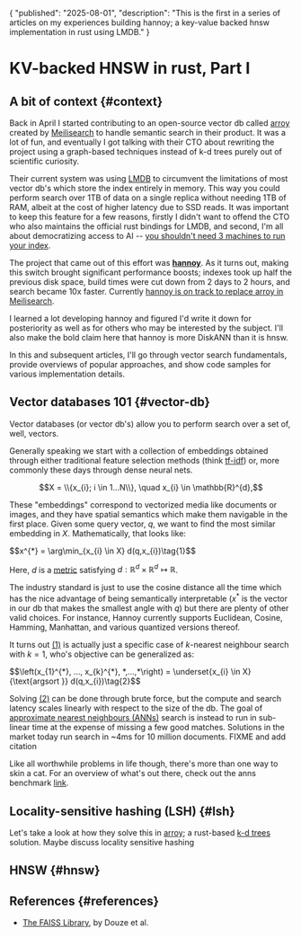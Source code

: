 {
	"published": "2025-08-01",
  "description": "This is the first in a series of articles on my experiences building hannoy; a key-value backed hnsw implementation in rust using LMDB."
}

<!-- # From 2-Day Builds to 2-Hour KV-Backed HNSW -->
# KV-backed HNSW in rust, Part I

## A bit of context {#context}
Back in April I started contributing to an open-source vector db called [arroy](https://github.com/meilisearch/arroy) created by [Meilisearch](https://github.com/meilisearch/meilisearch) to handle semantic search in their product. It was a lot of fun, and eventually I got talking with their CTO about rewriting the project using a graph-based techniques instead of k-d trees purely out of scientific curiosity. 

Their current system was using [LMDB](https://en.wikipedia.org/wiki/Lightning_Memory-Mapped_Database) to circumvent the limitations of most vector db's which store the index entirely in memory. This way you could perform search over 1TB of data on a single replica without needing 1TB of RAM, albeit at the cost of higher latency due to SSD reads. It was important to keep this feature for a few reasons, firstly I didn't want to offend the CTO who also maintains the official rust bindings for LMDB, and second, I'm all about democratizing access to AI -- [you shouldn't need 3 machines to run your index](https://blog.wilsonl.in/diskann/).

The project that came out of this effort was [**hannoy**](https://github.com/nnethercott/hannoy). As it turns out, making this switch brought significant performance boosts; indexes took up half the previous disk space, build times were cut down from 2 days to 2 hours, and search became 10x faster. Currently [hannoy is on track to replace arroy in Meilisearch](https://github.com/meilisearch/meilisearch/pull/5767).

I learned a lot developing hannoy and figured I'd write it down for posteriority as well as for others who may be interested by the subject. I'll also make the bold claim here that hannoy is more DiskANN than it is hnsw. 

In this and subsequent articles, I'll go through vector search fundamentals, provide overviews of popular approaches, and show code samples for various implementation details.

## Vector databases 101 {#vector-db}
Vector databases (or vector db's) allow you to perform search over a set of, well, vectors.

Generally speaking we start with a collection of embeddings obtained through either traditional feature selection methods (think [tf-idf](https://en.wikipedia.org/wiki/Tf%E2%80%93idf)) or, more commonly these days through dense neural nets.

$$X = \\{x_{i}; i \in 1...N\\}, \quad x_{i} \in \mathbb{R}^{d},$$

These "embeddings" correspond to vectorized media like documents or images, and they have spatial semantics which make them navigable in the first place. Given some query vector, $q$, we want to find the most similar embedding in $X$. Mathematically, that looks like:

<div id="eq1">
  $$x^{*} = \arg\min_{x_{i} \in X} d(q,x_{i})\tag{1}$$
</div>

Here, $d$ is a [metric](https://en.wikipedia.org/wiki/Metric_space) satisfying $d: \mathbb{R}^{d} \times \mathbb{R}^{d} \mapsto \mathbb{R}$.

The industry standard is just to use the cosine distance all the time which has the nice advantage of being semantically interpretable ($x^{*}$ is the vector in our db that makes the smallest angle with $q$) but there are plenty of other valid choices. For instance, Hannoy currently supports Euclidean, Cosine, Hamming, Manhattan, and various quantized versions thereof. 

It turns out [(1)](#eq1) is actually just a specific case of $k$-nearest neighbour search with $k=1$, who's objective can be generalized as:

<div id="eq2">
  $$\left(x_{1}^{*}, ..., x_{k}^{*}, *,...,*\right) = \underset{x_{i} \in X}{\text{argsort }} d(q,x_{i})\tag{2}$$
</div>


Solving [(2)](#eq2) can be done through brute force, but the compute and search latency scales linearly with respect to the size of the db. The goal of [approximate nearest neighbours (ANNs)](https://en.wikipedia.org/wiki/Nearest_neighbor_search#Approximation_methods) search is instead to run in sub-linear time at the expense of missing a few good matches. Solutions in the market today run search in ~4ms for 10 million documents. FIXME and add citation



Like all worthwhile problems in life though, there's more than one way to skin a cat. For an overview of what's out there, check out the anns benchmark [link](bleh).

## Locality-sensitive hashing (LSH) {#lsh}
Let's take a look at how they solve this in [arroy](https://github.com/meilisearch/arroy); a rust-based [k-d trees](https://en.wikipedia.org/wiki/K-d_tree) solution. Maybe discuss locality sensitive hashing

## HNSW {#hnsw}


## References {#references}
- [The FAISS Library](https://arxiv.org/abs/2401.08281), by Douze et al.
